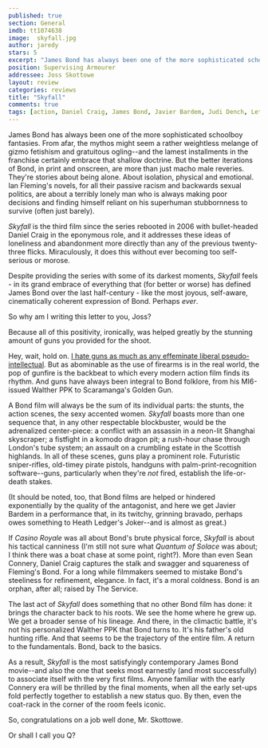 ```yaml
---
published: true
section: General
imdb: tt1074638
image:  skyfall.jpg
author: jaredy 
stars: 5
excerpt: "James Bond has always been one of the more sophisticated schoolboy fantasies. From afar, the mythos might seem a rather weightless melange of gizmo fetishism and gratuitous ogling&mdash;and the lamest installments in the franchise certainly embrace that shallow doctrine. But the better iterations of Bond, in print and onscreen, are more than just macho male reveries. They&rsquo;re stories about being alone. About isolation, physical and emotional. Ian Fleming&rsquo;s novels, for all their passive racism and backwards sexual politics, are about a terribly lonely man who is always making poor decisions and finding himself reliant on his superhuman stubbornness to survive (often just barely)."
position: Supervising Armourer
addressee: Joss Skottowe
layout: review
categories: reviews
title: "Skyfall"
comments: true
tags: [action, Daniel Craig, James Bond, Javier Bardem, Judi Dench, Letters, Sam Mendes]
---
```

James Bond has always been one of the more sophisticated schoolboy fantasies. From afar, the mythos might seem a rather weightless melange of gizmo fetishism and gratuitous ogling--and the lamest installments in the franchise certainly embrace that shallow doctrine. But the better iterations of Bond, in print and onscreen, are more than just macho male reveries. They're stories about being alone. About isolation, physical and emotional. Ian Fleming's novels, for all their passive racism and backwards sexual politics, are about a terribly lonely man who is always making poor decisions and finding himself reliant on his superhuman stubbornness to survive (often just barely). 

_Skyfall_ is the third film since the series rebooted in 2006 with bullet-headed Daniel Craig in the eponymous role, and it addresses these ideas of loneliness and abandonment more directly than any of the previous twenty-three flicks. Miraculously, it does this without ever becoming too self-serious or morose. 

Despite providing the series with some of its darkest moments, _Skyfall_ feels - in its grand embrace of everything that (for better or worse) has defined James Bond over the last half-century - like the most joyous, self-aware, cinematically coherent expression of Bond. Perhaps _ever_.

So why am I writing this letter to you, Joss? 

Because all of this positivity, ironically, was helped greatly by the stunning amount of guns you provided for the shoot. 

Hey, wait, hold on. [I hate guns as much as any effeminate liberal pseudo-intellectual][1]. But as abominable as the use of firearms is in the real world, the pop of gunfire is the backbeat to which every modern action film finds its rhythm. And guns have always been integral to Bond folklore, from his MI6-issued Walther PPK to Scaramanga's Golden Gun.

   [1]: /content/2012/7/27/the-dark-knight-rises.html

A Bond film will always be the sum of its individual parts: the stunts, the action scenes, the sexy accented women. _Skyfall_ boasts more than one sequence that, in any other respectable blockbuster, would be the adrenalized center-piece: a conflict with an assassin in a neon-lit Shanghai skyscraper; a fistfight in a komodo dragon pit; a rush-hour chase through London's tube system; an assault on a crumbling estate in the Scottish highlands. In all of these scenes, guns play a prominent role. Futuristic sniper-rifles, old-timey pirate pistols, handguns with palm-print-recognition software--guns, particularly when they're _not_ fired, establish the life-or-death stakes.

(It should be noted, too, that Bond films are helped or hindered exponentially by the quality of the antagonist, and here we get Javier Bardem in a performance that, in its twitchy, grinning bravado, perhaps owes something to Heath Ledger's Joker--and is almost as great.)   

If _Casino Royale_ was all about Bond's brute physical force, _Skyfall_ is about his tactical canniness (I'm still not sure what _Quantum of Solace_ was about; I think there was a boat chase at some point, right?). More than even Sean Connery, Daniel Craig captures the stalk and swagger and squareness of Fleming's Bond. For a long while filmmakers seemed to mistake Bond's steeliness for refinement, elegance. In fact, it's a moral coldness. Bond is an orphan, after all; raised by The Service.  

The last act of _Skyfall_ does something that no other Bond film has done: it brings the character back to his roots. We see the home where he grew up. We get a broader sense of his lineage. And there, in the climactic battle, it's not his personalized Walther PPK that Bond turns to. It's his father's old hunting rifle. And that seems to be the trajectory of the entire film. A return to the fundamentals. Bond, back to the basics.  

As a result, _Skyfall_ is the most satisfyingly contemporary James Bond movie--and also the one that seeks most earnestly (and most successfully) to associate itself with the very first films. Anyone familiar with the early Connery era will be thrilled by the final moments, when all the early set-ups fold perfectly together to establish a new status quo. By then, even the coat-rack in the corner of the room feels iconic.

So, congratulations on a job well done, Mr. Skottowe. 

Or shall I call you Q? 